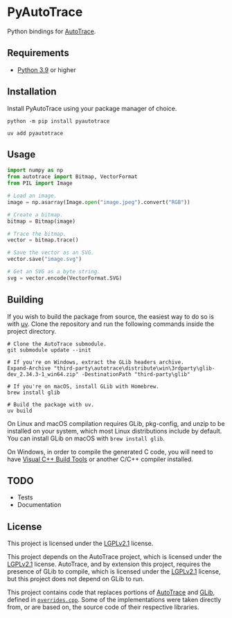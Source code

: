# PyAutoTrace

Python bindings for [AutoTrace](https://github.com/autotrace/autotrace).

## Requirements

- [Python 3.9](https://www.python.org/downloads/) or higher

## Installation

Install PyAutoTrace using your package manager of choice.

```shell
python -m pip install pyautotrace
```

```shell
uv add pyautotrace
```

## Usage

```python
import numpy as np
from autotrace import Bitmap, VectorFormat
from PIL import Image

# Load an image.
image = np.asarray(Image.open("image.jpeg").convert("RGB"))

# Create a bitmap.
bitmap = Bitmap(image)

# Trace the bitmap.
vector = bitmap.trace()

# Save the vector as an SVG.
vector.save("image.svg")

# Get an SVG as a byte string.
svg = vector.encode(VectorFormat.SVG)
```

## Building

If you wish to build the package from source, the easiest way to do so is with [uv](https://docs.astral.sh/uv/).
Clone the repository and run the following commands inside the project directory.

```shell
# Clone the AutoTrace submodule.
git submodule update --init

# If you're on Windows, extract the GLib headers archive.
Expand-Archive "third-party\autotrace\distribute\win\3rdparty\glib-dev_2.34.3-1_win64.zip" -DestinationPath "third-party\glib"

# If you're on macOS, install GLib with Homebrew.
brew install glib

# Build the package with uv.
uv build
```

On Linux and macOS compilation requires GLib, pkg-config, and unzip to be installed on your system, which most Linux distributions include by default.
You can install GLib on macOS with `brew install glib`.

On Windows, in order to compile the generated C code, you will need to have
[Visual C++ Build Tools](https://visualstudio.microsoft.com/visual-cpp-build-tools/) or another C/C++ compiler installed.

## TODO

- Tests
- Documentation

## License

This project is licensed under the [LGPLv2.1](LICENSE.txt) license.

This project depends on the AutoTrace project, which is licensed under the [LGPLv2.1](https://github.com/autotrace/autotrace/blob/master/COPYING.LIB) license.
AutoTrace, and by extension this project, requires the presence of GLib to compile, which is licensed under the [LGPLv2.1](https://github.com/GNOME/glib/blob/main/COPYING) license, but this project does not depend on GLib to run.

This project contains code that replaces portions of [AutoTrace](https://github.com/autotrace/autotrace) and [GLib](https://github.com/GNOME/glib), defined in [`overrides.cpp`](autotrace/overrides.cpp). Some of the implementations were taken directly from, or are based on, the source code of their respective libraries.

